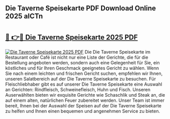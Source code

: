 ## Die Taverne Speisekarte PDF Download Online 2025 aICTn

# <h2><a href="http://gca52l.nevu.top/?p=Die+Taverne+Speisekarte">🔗 👉🔴 Die Taverne Speisekarte 2025 PDF</a></h2>

[![Die Taverne Speisekarte 2025 PDF](https://i.imgur.com/dBaPXMq.png)](http://gca52l.nevu.top/?p=Die+Taverne+Speisekarte)
Die Die Taverne Speisekarte im Restaurant oder Café ist nicht nur eine Liste der Gerichte, die für die Bestellung angeboten werden, sondern auch eine Gelegenheit für Sie, ein köstliches und für Ihren Geschmack geeignetes Gericht zu wählen. Wenn Sie nach einem leichten und frischen Gericht suchen, empfehlen wir Ihnen, unseren Salatbereich auf der Die Taverne Speisekarte zu besuchen. Für Fleischliebhaber gibt es auf unserer Die Taverne Speisekarte eine Auswahl an Gerichten: Rindfleisch, Schweinefleisch, Huhn und Fisch. Unseren Auserwählten bieten wir exquisite Gerichte wie Schaschlik und Steak an, die auf einem alten, natürlichen Feuer zubereitet werden. Unser Team ist immer bereit, Ihnen bei der Auswahl der Speisen auf der Die Taverne Speisekarte zu helfen und Ihnen einen bequemen und angenehmen Service zu bieten.
